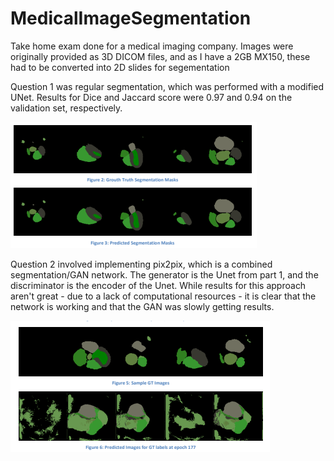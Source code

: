 # MedicalImageSegmentation
Take home exam done for a medical imaging company. Images were originally provided as 3D DICOM files, and as I have a 2GB MX150, these had to be converted into 2D slides for segementation

Question 1 was regular segmentation, which was performed with a modified UNet. Results for Dice and Jaccard score were 0.97 and 0.94 on the validation set, respectively.


![Sample Unet Images](Unet_Images.PNG)

Question 2 involved implementing pix2pix, which is a combined segmentation/GAN network. The generator is the Unet from part 1, and the discriminator is the encoder of the Unet. While results for this approach aren't great - due to a lack of computational resources - it is clear that the network is working and that the GAN was slowly getting results.


![Sample GAN Images](GAN_Images.PNG)
